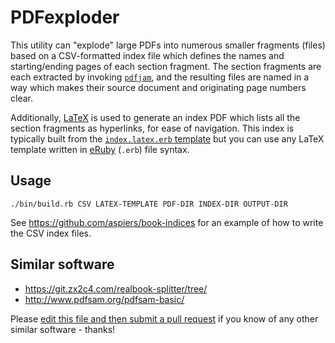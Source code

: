 # PDFexploder

This utility can "explode" large PDFs into numerous smaller fragments
(files) based on a CSV-formatted index file which defines the names
and starting/ending pages of each section fragment.  The section
fragments are each extracted by invoking
[`pdfjam`](http://www2.warwick.ac.uk/fac/sci/statistics/staff/academic-research/firth/software/pdfjam/),
and the resulting files are named in a way which makes their source document and originating page numbers clear.

Additionally, [LaTeX](https://www.latex-project.org/) is used to
generate an index PDF which lists all the section fragments as
hyperlinks, for ease of navigation.  This index is typically built
from the [`index.latex.erb` template](index.latex.erb) but you can
use any LaTeX template written in [eRuby](https://en.wikipedia.org/wiki/ERuby)
(`.erb`) file syntax.

## Usage

    ./bin/build.rb CSV LATEX-TEMPLATE PDF-DIR INDEX-DIR OUTPUT-DIR

See https://github.com/aspiers/book-indices for an example of how to
write the CSV index files.

## Similar software

- https://git.zx2c4.com/realbook-splitter/tree/
- http://www.pdfsam.org/pdfsam-basic/

Please [edit this file and then submit a pull request](https://github.com/aspiers/PDFexploder/edit/master/README.md)
if you know of any other similar software - thanks!
